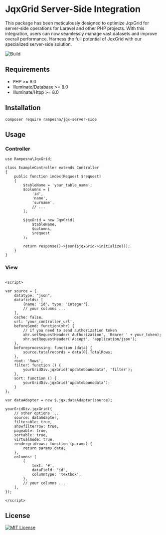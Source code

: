 # JqxGrid Server-Side Integration

This package has been meticulously designed to optimize JqxGrid for server-side operations for Laravel and other PHP
projects. With this integration, users can now seamlessly manage vast datasets and improve overall performance. Harness
the full potential of JqxGrid with our specialized server-side solution.

![Build](https://img.shields.io/badge/build-passing-brightgreen)

## Requirements

- PHP >= 8.0
- Illuminate/Database >= 8.0
- Illuminate/Htpp >= 8.0

## Installation

```
composer require rampesna/jqx-server-side
```

## Usage

### Controller

```
use Rampesna\JqxGrid;

class ExampleController extends Controller
{
    public function index(Request $request)
    {
        $tableName = 'your_table_name';
        $columns = [
            'id',
            'name',
            'surname',
            // ...
        ];
        
        $jqxGrid = new JqxGrid(
            $tableName,
            $columns,
            $request
        );
        
        return response()->json($jqxGrid->initialize());
    }
}
```

### View

```

<script>

var source = {
    datatype: "json",
    datafields: [
        {name: 'id', type: 'integer'},
        // your columns ...
    ],
    cache: false,
    url: 'your_controller_url',
    beforeSend: function(xhr) {
        // if you need to send authorization token
        xhr.setRequestHeader('Authorization', 'Bearer ' + your_token);
        xhr.setRequestHeader('Accept', 'application/json');
    },
    beforeprocessing: function (data) {
        source.totalrecords = data[0].TotalRows;
    },
    root: 'Rows',
    filter: function () {
        yourGridDiv.jqxGrid('updatebounddata', 'filter');
    },
    sort: function () {
        yourGridDiv.jqxGrid('updatebounddata');
    }
};

var dataAdapter = new $.jqx.dataAdapter(source);

yourGridDiv.jqxGrid({
    // other options ...
    source: dataAdapter,
    filterable: true,
    showfilterrow: true,
    pageable: true,
    sortable: true,
    virtualmode: true,
    rendergridrows: function (params) {
        return params.data;
    },
    columns: [
        {
            text: '#',
            dataField: 'id',
            columntype: 'textbox',
        },
        // your columns ...
    ],
});

</script>

```

## License

[![MIT License](https://img.shields.io/badge/License-MIT-green.svg)](https://choosealicense.com/licenses/mit/)